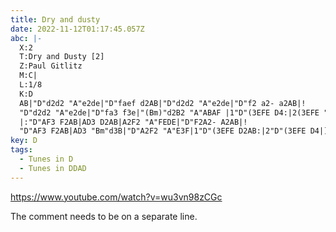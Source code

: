 ```yaml
---
title: Dry and dusty
date: 2022-11-12T01:17:45.057Z
abc: |-
  X:2
  T:Dry and Dusty [2]
  Z:Paul Gitlitz
  M:C|
  L:1/8
  K:D
  AB|"D"d2d2 "A"e2de|"D"faef d2AB|"D"d2d2 "A"e2de|"D"f2 a2- a2AB|!
  "D"d2d2 "A"e2de|"D"fa3 f3e|"(Bm)"d2B2 "A"ABAF |1"D"(3EFE D4:|2(3EFE "D"D4AB|]!
  |:"D"AF3 F2AB|AD3 D2AB|A2F2 "A"FEDE|"D"F2A2- A2AB|!
  "D"AF3 F2AB|AD3 "Bm"d3B|"D"A2F2 "A"E3F|1"D"(3EFE D2AB:|2"D"(3EFE D4|]
key: D
tags:
  - Tunes in D
  - Tunes in DDAD
---
```

https://www.youtube.com/watch?v=wu3vn98zCGc

T﻿he comment needs to be on a separate line.